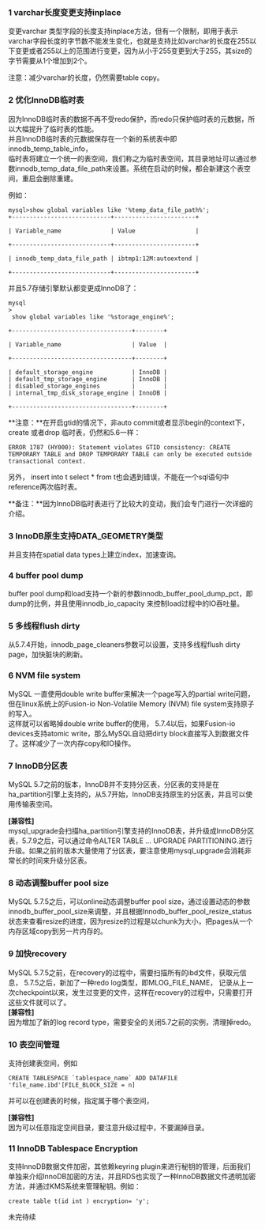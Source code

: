 ### 1 varchar长度变更支持inplace

变更varchar 类型字段的长度支持inplace方法，但有一个限制，即用于表示varchar字段长度的字节数不能发生变化，也就是支持比如varchar的长度在255以下变更或者255以上的范围进行变更，因为从小于255变更到大于255，其size的字节需要从1个增加到2个。

注意：减少varchar的长度，仍然需要table copy。

### 2 优化InnoDB临时表

因为InnoDB临时表的数据不再不受redo保护，而redo只保护临时表的元数据，所以大幅提升了临时表的性能。  
并且InnoDB临时表的元数据保存在一个新的系统表中即innodb\_temp\_table\_info，  
临时表将建立一个统一的表空间，我们称之为临时表空间，其目录地址可以通过参数innodb\_temp\_data\_file\_path来设置。系统在启动的时候，都会新建这个表空间，重启会删除重建。

例如：

```
mysql>show global variables like '%temp_data_file_path%';
+----------------------------+-----------------------+

| Variable_name              | Value                 |

+----------------------------+-----------------------+

| innodb_temp_data_file_path | ibtmp1:12M:autoextend |

+----------------------------+-----------------------+
```

并且5.7存储引擎默认都变更成InnoDB了：

```
mysql
>
 show global variables like '%storage_engine%';

+----------------------------------+--------+

| Variable_name                    | Value  |

+----------------------------------+--------+

| default_storage_engine           | InnoDB |
| default_tmp_storage_engine       | InnoDB |
| disabled_storage_engines         |        |
| internal_tmp_disk_storage_engine | InnoDB |

+----------------------------------+--------+
```

**注意：**在开启gtid的情况下，非auto commit或者显示begin的context下，create 或者drop 临时表，仍然和5.6一样：

```
ERROR 1787 (HY000): Statement violates GTID consistency: CREATE TEMPORARY TABLE and DROP TEMPORARY TABLE can only be executed outside transactional context.
```

另外， insert into t select \* from t也会遇到错误，不能在一个sql语句中reference两次临时表。

**备注：**因为InnoDB临时表进行了比较大的变动，我们会专门进行一次详细的介绍。

### 3 InnoDB原生支持DATA\_GEOMETRY类型

并且支持在spatial data types上建立index，加速查询。

### 4 buffer pool dump

buffer pool dump和load支持一个新的参数innodb\_buffer\_pool\_dump\_pct，即dump的比例，并且使用innodb\_io\_capacity 来控制load过程中的IO吞吐量。

### 5 多线程flush dirty

从5.7.4开始，innodb\_page\_cleaners参数可以设置，支持多线程flush dirty page，加快脏块的刷新。

### 6 NVM file system

MySQL 一直使用double write buffer来解决一个page写入的partial write问题，但在linux系统上的Fusion-io Non-Volatile Memory \(NVM\) file system支持原子的写入。  
这样就可以省略掉double write buffer的使用， 5.7.4以后，如果Fusion-io devices支持atomic write，那么MySQL自动把dirty block直接写入到数据文件了。这样减少了一次内存copy和IO操作。

### 7 InnoDB分区表

MySQL 5.7之前的版本，InnoDB并不支持分区表，分区表的支持是在ha\_partition引擎上支持的，从5.7开始，InnoDB支持原生的分区表，并且可以使用传输表空间。

**\[兼容性\]**  
mysql\_upgrade会扫描ha\_partition引擎支持的InnoDB表，并升级成InnoDB分区表，5.7.9之后，可以通过命令ALTER TABLE … UPGRADE PARTITIONING.进行升级。如果之前的版本大量使用了分区表，要注意使用mysql\_upgrade会消耗非常长的时间来升级分区表。

### 8 动态调整buffer pool size

MySQL 5.7.5之后，可以online动态调整buffer pool size，通过设置动态的参数innodb\_buffer\_pool\_size来调整，并且根据Innodb\_buffer\_pool\_resize\_status状态来查看resize的进度，因为resize的过程是以chunk为大小，把pages从一个内存区域copy到另一片内存的。

### 9 加快recovery

MySQL 5.7.5之前，在recovery的过程中，需要扫描所有的ibd文件，获取元信息， 5.7.5之后，新加了一种redo log类型，即MLOG\_FILE\_NAME， 记录从上一次checkpoint以来，发生过变更的文件，这样在recovery的过程中，只需要打开这些文件就可以了。  
**\[兼容性\]**  
因为增加了新的log record type，需要安全的关闭5.7之前的实例，清理掉redo。

### 10 表空间管理

支持创建表空间，例如

    CREATE TABLESPACE `tablespace_name` ADD DATAFILE 'file_name.ibd'[FILE_BLOCK_SIZE = n]

并可以在创建表的时候，指定属于哪个表空间，

**\[兼容性\]**  
因为可以任意指定空间目录，要注意升级过程中，不要漏掉目录。

### 11 InnoDB Tablespace Encryption

支持InnoDB数据文件加密，其依赖keyring plugin来进行秘钥的管理，后面我们单独来介绍InnoDB加密的方法，并且RDS也实现了一种InnoDB数据文件透明加密方法，并通过KMS系统来管理秘钥。例如：

```
create table t(id int ) encryption= 'y';
```

未完待续

